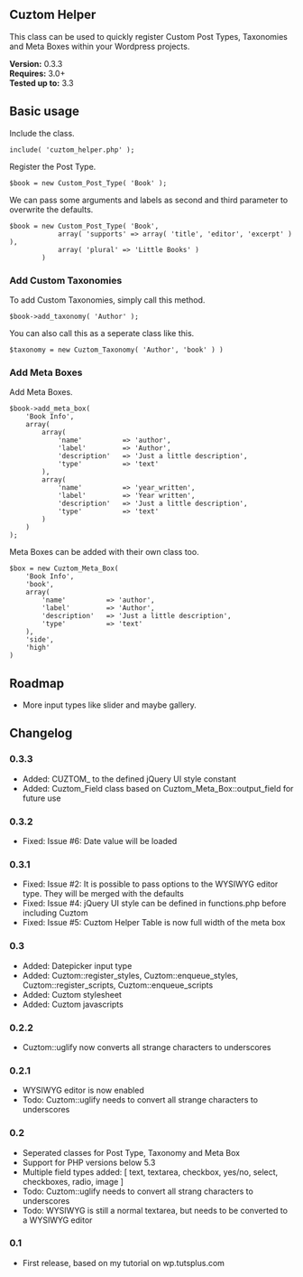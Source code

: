 ## Cuztom Helper

This class can be used to quickly register Custom Post Types, Taxonomies and Meta Boxes within your Wordpress projects.

**Version:** 0.3.3  
**Requires:** 3.0+  
**Tested up to:** 3.3  

## Basic usage

Include the class.
	
	include( 'cuztom_helper.php' );
   
Register the Post Type.
	
	$book = new Custom_Post_Type( 'Book' );
	
We can pass some arguments and labels as second and third parameter to overwrite the defaults.

	$book = new Custom_Post_Type( 'Book', 
				array( 'supports' => array( 'title', 'editor', 'excerpt' ) ),
				array( 'plural' => 'Little Books' )
			)
	
### Add Custom Taxonomies
	
To add Custom Taxonomies, simply call this method.

	$book->add_taxonomy( 'Author' );
			
You can also call this as a seperate class like this.

	$taxonomy = new Cuztom_Taxonomy( 'Author', 'book' ) )

### Add Meta Boxes
	
Add Meta Boxes.

	$book->add_meta_box( 
		'Book Info', 
		array(
			array(
				'name' 			=> 'author',
				'label' 		=> 'Author',
				'description'	=> 'Just a little description',
				'type'			=> 'text'
			),
			array(
				'name' 			=> 'year_written',
				'label' 		=> 'Year written',
				'description'	=> 'Just a little description',
				'type'			=> 'text'
			)
		)
	);
	
Meta Boxes can be added with their own class too.

	$box = new Cuztom_Meta_Box(  
		'Book Info', 
		'book',
		array(
			'name' 			=> 'author',
			'label' 		=> 'Author',
			'description'	=> 'Just a little description',
			'type'			=> 'text'
		),
		'side',
		'high'
	)
	
## Roadmap
* More input types like slider and maybe gallery.

## Changelog

### 0.3.3
* Added: CUZTOM_ to the defined jQuery UI style constant
* Added: Cuztom_Field class based on Cuztom_Meta_Box::output_field for future use

### 0.3.2
* Fixed: Issue #6: Date value will be loaded

### 0.3.1
* Fixed: Issue #2: It is possible to pass options to the WYSIWYG editor type. They will be merged with the defaults
* Fixed: Issue #4: jQuery UI style can be defined in functions.php before including Cuztom
* Fixed: Issue #5: Cuztom Helper Table is now full width of the meta box

### 0.3
* Added: Datepicker input type
* Added: Cuztom::register_styles, Cuztom::enqueue_styles, Cuztom::register_scripts, Cuztom::enqueue_scripts
* Added: Cuztom stylesheet
* Added: Cuztom javascripts

### 0.2.2
* Cuztom::uglify now converts all strange characters to underscores

### 0.2.1
* WYSIWYG editor is now enabled
* Todo: Cuztom::uglify needs to convert all strange characters to underscores

### 0.2
* Seperated classes for Post Type, Taxonomy and Meta Box
* Support for PHP versions below 5.3
* Multiple field types added: [ text, textarea, checkbox, yes/no, select, checkboxes, radio, image ]
* Todo: Cuztom::uglify needs to convert all strang characters to underscores
* Todo: WYSIWYG is still a normal textarea, but needs to be converted to a WYSIWYG editor

### 0.1
* First release, based on my tutorial on wp.tutsplus.com